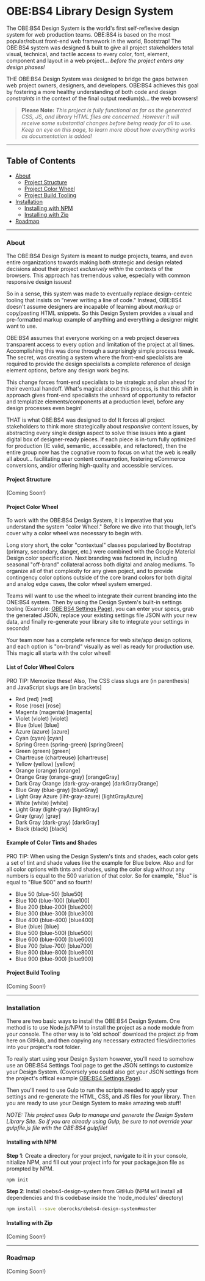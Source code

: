 # OBE:BS4 Library Design System

The OBE:BS4 Design System is the world's first self-reflexive design system for web production teams. OBE:BS4 is based on the most popular/robust front-end web framework in the world, Bootstrap! The OBE:BS4 system was designed & built to give all project stakeholders total visual, technical, and tactile access to every color, font, element, component and layout in a web project... *before the project enters any design phases!*

THE OBE:BS4 Design System was designed to bridge the gaps between web project owners, designers, and developers. OBE:BS4 achieves this goal by fostering a more healthy understanding of both code and design *constraints* in the context of the final output medium(s)... the web browsers!

> **Please Note:** *This project is fully functional as far as the generated CSS, JS, and library HTML files are concerned. However it will receive some _substantial changes_ before being ready for all to use. Keep an eye on this page, to learn more about how everything works as documentation is added!*


---


## Table of Contents

* [About](#about)
    * [Project Structure](#project-structure)
    * [Project Color Wheel](#project-color-wheel)
    * [Project Build Tooling](#project-build-tooling)
* [Installation](#installation)
    * [Installing with NPM](#installing-with-npm)
    * [Installing with Zip](#installing-with-zip)
* [Roadmap](#roadmap)


---


### About

The OBE:BS4 Design System is meant to nudge projects, teams, and even entire organizations towards making both strategic and design related decisions about their project *exclusively within* the contexts of the browsers. This approach has tremendous value, especially with common responsive design issues!

So in a sense, this system was made to eventually replace design-centeic tooling that insists on "never writing a line of code." Instead, OBE:BS4 doesn't assume designers are incapable of learning about *markup* or copy/pasting HTML snippets. So this Design System provides a visual and pre-formatted markup example of anything and everything a designer might want to use.

OBE:BS4 assumes that everyone working on a web project deserves transparent access to every option and limitation of the project at all times. Accomplishing this was done through a surprisingly simple process tweak. The secret, was creating a system where the front-end specialists are required to provide the design specialists a complete reference of design element options, before any design work begins.

This change forces front-end specialists to be strategic and plan ahead for their eventual handoff. What's magical about this process, is that this shift in approach gives front-end specialists the unheard of opportunity to refactor and templatize elements/components at a production level, before any design processes even begin!

THAT is what OBE:BS4 was designed to do! It forces all project stakeholders to think more strategically about *responsive* content issues, by abstracting every single design aspect to solve thise issues into a giant digital box of designer-ready pieces. If each piece is in-turn fully optimized for production (IE valid, semantic, accessibile, and refactored), then the entire group now has the cognative room to focus on what the web is really all about... facilitating user content consumption, fostering eCommerce conversions, and/or offering high-quality and accessible services.

#### Project Structure

(Coming Soon!)

#### Project Color Wheel

To work with the OBE:BS4 Design System, it is imperative that you understand the system "color Wheel." Before we dive into that though, let's cover why a color wheel was necessary to begin with.

Long story short, the color "contextual" classes popularixed by Bootstrap (primary, secondary, danger, etc.) were combined with the Google Material Design color specification. Next branding was factored in, including seasonal "off-brand" collateral across both digital and analog mediums. To organize all of that complexity for any given poject, and to provide contingency color options outside of the core brand colors for both digital and analog edge cases, the color wheel system emerged.

Teams will want to use the wheel to integrate their current branding into the ONE:BS4 system. Then by using the Design System's built-in settings tooling (Example: [OBE:BS4 Settings Page](https://library.mattmct.com/settings.html)), you can enter your specs, grab the generated JSON, replace your existing settings file JSON with your new data, and finally re-generate your library site to integrate your settings in seconds!

Your team now has a complete reference for web site/app design options, and each option is "on-brand" visually as well as ready for production use. This magic all starts with the color wheel!

#### List of Color Wheel Colors

PRO TIP: Memorize these! Also, The CSS class slugs are (in parenthesis) and JavaScript slugs are [in brackets]

* Red               (red)               [red]
* Rose              (rose)              [rose]
* Magenta           (magenta)           [magenta]
* Violet            (violet)            [violet]
* Blue              (blue)              [blue]
* Azure             (azure)             [azure]
* Cyan              (cyan)              [cyan]
* Spring Green      (spring-green)      [springGreen]
* Green             (green)             [green]
* Chartreuse        (chartreuse)        [chartreuse]
* Yellow            (yellow)            [yellow]
* Orange            (orange)            [orange]
* Orange Gray       (orange-gray)       [orangeGray]
* Dark Gray Orange  (dark-gray-orange)  [darkGrayOrange] 
* Blue Gray         (blue-gray)         [blueGray]
* Light Gray Azure  (liht-gray-azure)   [lightGrayAzure]
* White             (white)             [white]
* Light Gray        (light-gray)        [lightGray]
* Gray              (gray)              [gray]
* Dark Gray         (dark-gray)         [darkGray]
* Black             (black)             [black]

#### Example of Color Tints and Shades

PRO TIP: When using the Design System's tints and shades, each color gets a set of tint and shade values like the example for Blue below. Also and for all color options with tints and shades, using the color slug without any numbers is equal to the 500 variation of that color. So for example, "Blue" is equal to "Blue 500" and so fourth!

* Blue 50   (blue-50)   [blue50]
* Blue 100  (blue-100)  [blue100]
* Blue 200  (blue-200)  [blue200]
* Blue 300  (blue-300)  [blue300]
* Blue 400  (blue-400)  [blue400]
* Blue      (blue)      [blue]
* Blue 500  (blue-500)  [blue500]
* Blue 600  (blue-600)  [blue600]
* Blue 700  (blue-700)  [blue700]
* Blue 800  (blue-800)  [blue800]
* Blue 900  (blue-900)  [blue900]

#### Project Build Tooling

(Coming Soon!)


---


### Installation

There are two basic ways to install the OBE:BS4 Design System. One method is to use Node.js/NPM to install the project as a node module from your console. The other way is to 'old school' download the project zip from here on GitHub, and then copying any necessary extracted files/directories into your project's root folder.

To really start using your Design System however, you'll need to somehow use an OBE:BS4 Settings Tool page to get the JSON settings to customize your Design System. (Coversely you could also get your JSON settings from the project's offical example [OBE:BS4 Settings Page](https://library.mattmct.com/settings.html)).

Then you'll need to use Gulp to run the scripts needed to apply your settings and re-generate the HTML, CSS, and JS files for your library. Then you are ready to use your Design System to make amazing web stuff!

*NOTE: This project uses Gulp to manage and generate the Design System Library Site. So if you are already using Gulp, be sure to not override your gulpfile.js file with the OBE:BS4 gulpfile!*

#### Installing with NPM

**Step 1**: Create a directory for your project, navigate to it in your console, nitialize NPM, and fill out your project info for your package.json file as prompted by NPM.
```bash
npm init
```

**Step 2**: Install obebs4-design-system from GitHub (NPM will install all dependencies and this codebase inside the 'node_modules' directory)
```bash
npm install --save oberocks/obebs4-design-system#master
```

<!---
**Step 3**: Use the following series of command line scripts to move the starting library files into your working directory
```bash
npm run create-obebs4-directories
```
-->

#### Installing with Zip

(Coming Soon!)


---


### Roadmap

(Coming Soon!)
